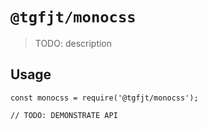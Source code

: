 # `@tgfjt/monocss`

> TODO: description

## Usage

```
const monocss = require('@tgfjt/monocss');

// TODO: DEMONSTRATE API
```
